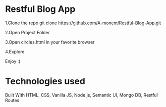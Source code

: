 # Restful Blog App

1.Clone the repo git clone https://github.com/A-monem/Restful-Blog-App.git

2.Open Project Folder

3.Open circles.html in your favorite browser

4.Explore

Enjoy :)

# Technologies used
Built With HTML, CSS, Vanilla JS, Node.js, Semantic UI, Mongo DB, Restful Routes
